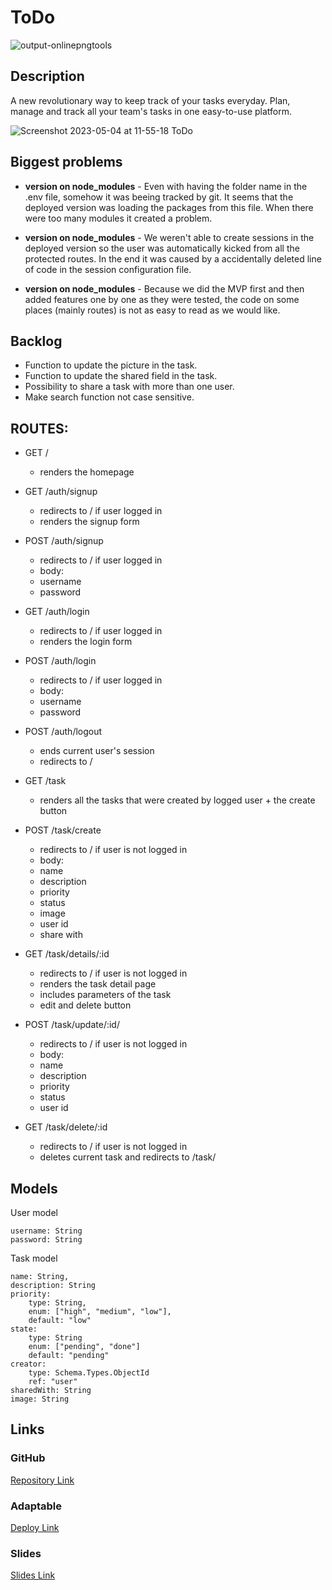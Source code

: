 # ToDo

![output-onlinepngtools](https://user-images.githubusercontent.com/25462600/236182896-aca28eac-83f3-4c69-8997-341751f42e3e.png)

## Description

A new revolutionary way to keep track of your tasks everyday.
Plan, manage and track all your team's tasks in one easy-to-use platform.

![Screenshot 2023-05-04 at 11-55-18 ToDo](https://user-images.githubusercontent.com/25462600/236172646-d1884b7e-863a-4181-ae0c-7ff4931a863e.png)

## Biggest problems

- **version on node_modules** - Even with having the folder name in the .env file, somehow it was beeing tracked by git. It seems that the deployed version was loading the packages from this file. When there were too many modules it created a problem.

- **version on node_modules** - We weren't able to create sessions in the deployed version so the user was automatically kicked from all the protected routes. In the end it was caused by a accidentally deleted line of code in the session configuration file.

- **version on node_modules** - Because we did the MVP first and then added features one by one as they were tested, the code on some places (mainly routes) is not as easy to read as we would like.

## Backlog

- Function to update the picture in the task.
- Function to update the shared field in the task.
- Possibility to share a task with more than one user.
- Make search function not case sensitive.

## ROUTES:

- GET /
  - renders the homepage
- GET /auth/signup
  - redirects to / if user logged in
  - renders the signup form
- POST /auth/signup
  - redirects to / if user logged in
  - body:
  - username
  - password
- GET /auth/login
  - redirects to / if user logged in
  - renders the login form
- POST /auth/login
  - redirects to / if user logged in
  - body:
  - username
  - password
- POST /auth/logout

  - ends current user's session
  - redirects to /

- GET /task
  - renders all the tasks that were created by logged user + the create button
- POST /task/create

  - redirects to / if user is not logged in
  - body:
  - name
  - description
  - priority
  - status
  - image
  - user id
  - share with

- GET /task/details/:id
  - redirects to / if user is not logged in
  - renders the task detail page
  - includes parameters of the task
  - edit and delete button
- POST /task/update/:id/
  - redirects to / if user is not logged in
  - body:
  - name
  - description
  - priority
  - status
  - user id
- GET /task/delete/:id
  - redirects to / if user is not logged in
  - deletes current task and redirects to /task/

## Models

User model

```
username: String
password: String
```

Task model

```
name: String,
description: String
priority:
	type: String,
	enum: ["high", "medium", "low"],
	default: "low"
state:
	type: String
	enum: ["pending", "done"]
	default: "pending"
creator:
  	type: Schema.Types.ObjectId
  	ref: "user"
sharedWith: String
image: String

```

## Links

### GitHub

[Repository Link](https://github.com/dbravojuanico/ToDo_M2project)

### Adaptable

[Deploy Link](https://todo-m2project.adaptable.app/)

### Slides

[Slides Link](http://slides.com)
